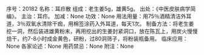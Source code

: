 序号：20182
名称：耳疖散
组成：老生姜5g，雄黄5g。
出处：《中医皮肤病学简编》。
主治：耳疖。
加减：None
功效：None
用法用量：用75％酒精清洁外耳道，3％双氧水清除干痂，用棉签涂药入外耳道，每天1次。
制备方法：将老生姜挖一洞，然后装进雄黄粉末，再用挖出的生姜封紧洞口，放在陈瓦上，用炭火慢慢焙干，约7-8小时成金黄色，研粉，过80洞筛子，将粉装瓶备用。
临床应用：None
各家论述：None
用药禁忌：None
附注：None
